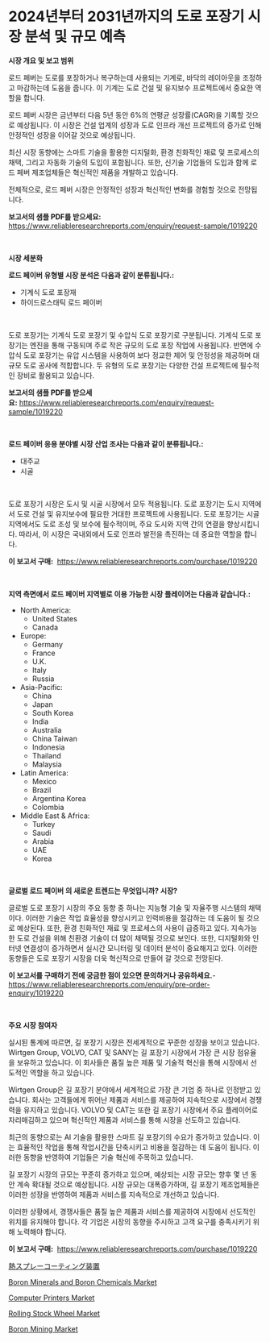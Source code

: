 <p><h1>2024년부터 2031년까지의 도로 포장기 시장 분석 및 규모 예측</h1></p><p><strong>시장 개요 및 보고 범위</strong></p>
<p><p>로드 페버는 도로를 포장하거나 복구하는데 사용되는 기계로, 바닥의 레이아웃을 조정하고 마감하는데 도움을 줍니다. 이 기계는 도로 건설 및 유지보수 프로젝트에서 중요한 역할을 합니다.</p><p>로드 페버 시장은 금년부터 다음 5년 동안 6%의 연평균 성장률(CAGR)을 기록할 것으로 예상됩니다. 이 시장은 건설 업계의 성장과 도로 인프라 개선 프로젝트의 증가로 인해 안정적인 성장을 이어갈 것으로 예상됩니다.</p><p>최신 시장 동향에는 스마트 기술을 활용한 디지털화, 환경 친화적인 재료 및 프로세스의 채택, 그리고 자동화 기술의 도입이 포함됩니다. 또한, 신기술 기업들의 도입과 함께 로드 페버 제조업체들은 혁신적인 제품을 개발하고 있습니다.</p><p>전체적으로, 로드 페버 시장은 안정적인 성장과 혁신적인 변화를 경험할 것으로 전망됩니다.</p></p>
<p><strong>보고서의 샘플 PDF를 받으세요:</strong> <a href="https://www.reliableresearchreports.com/enquiry/request-sample/1019220">https://www.reliableresearchreports.com/enquiry/request-sample/1019220</a></p>
<p>&nbsp;</p>
<p><strong>시장 세분화</strong></p>
<p><strong>로드 페이버 유형별 시장 분석은 다음과 같이 분류됩니다.:</strong></p>
<p><ul><li>기계식 도로 포장재</li><li>하이드로스태틱 로드 페이버</li></ul></p>
<p>&nbsp;</p>
<p><p>도로 포장기는 기계식 도로 포장기 및 수압식 도로 포장기로 구분됩니다. 기계식 도로 포장기는 엔진을 통해 구동되며 주로 작은 규모의 도로 포장 작업에 사용됩니다. 반면에 수압식 도로 포장기는 유압 시스템을 사용하여 보다 정교한 제어 및 안정성을 제공하며 대규모 도로 공사에 적합합니다. 두 유형의 도로 포장기는 다양한 건설 프로젝트에 필수적인 장비로 활용되고 있습니다.</p></p>
<p><strong>보고서의 샘플 PDF를 받으세요:</strong>&nbsp;<a href="https://www.reliableresearchreports.com/enquiry/request-sample/1019220">https://www.reliableresearchreports.com/enquiry/request-sample/1019220</a></p>
<p>&nbsp;</p>
<p><strong> 로드 페이버 응용 분야별 시장 산업 조사는 다음과 같이 분류됩니다.:</strong></p>
<p><ul><li>대주교</li><li>시골</li></ul></p>
<p>&nbsp;</p>
<p><p>도로 포장기 시장은 도시 및 시골 시장에서 모두 적용됩니다. 도로 포장기는 도시 지역에서 도로 건설 및 유지보수에 필요한 거대한 프로젝트에 사용됩니다. 도로 포장기는 시골 지역에서도 도로 조성 및 보수에 필수적이며, 주요 도시와 지역 간의 연결을 향상시킵니다. 따라서, 이 시장은 국내외에서 도로 인프라 발전을 촉진하는 데 중요한 역할을 합니다.</p></p>
<p><strong>이 보고서 구매:</strong>&nbsp; <a href="https://www.reliableresearchreports.com/purchase/1019220">https://www.reliableresearchreports.com/purchase/1019220</a></p>
<p>&nbsp;</p>
<p><strong>지역 측면에서 로드 페이버 지역별로 이용 가능한 시장 플레이어는 다음과 같습니다.:</strong></p>
<p><ul>
    <li>
        North America:
        <ul>
            <li>United States</li>
            <li>Canada</li>
        </ul>
    </li>
    <li>
        Europe:
        <ul>
            <li>Germany</li>
            <li>France</li>
            <li>U.K.</li>
            <li>Italy</li>
            <li>Russia</li>
        </ul>
    </li>
    <li>
        Asia-Pacific:
        <ul>
            <li>China</li>
            <li>Japan</li>
            <li>South Korea</li>
            <li>India</li>
            <li>Australia</li>
            <li>China Taiwan</li>
            <li>Indonesia</li>
            <li>Thailand</li>
            <li>Malaysia</li>
        </ul>
    </li>
    <li>
        Latin America:
        <ul>
            <li>Mexico</li>
            <li>Brazil</li>
            <li>Argentina Korea</li>
            <li>Colombia</li>
        </ul>
    </li>
    <li>
        Middle East & Africa:
        <ul>
            <li>Turkey</li>
            <li>Saudi</li>
            <li>Arabia</li>
            <li>UAE</li>
            <li>Korea</li>
        </ul>
    </li>
    </ul></p>
<p>&nbsp;</p>
<p><strong>글로벌 로드 페이버 의 새로운 트렌드는 무엇입니까? 시장?</strong></p>
<p><p>글로벌 도로 포장기 시장의 주요 동향 중 하나는 지능형 기술 및 자율주행 시스템의 채택이다. 이러한 기술은 작업 효율성을 향상시키고 인력비용을 절감하는 데 도움이 될 것으로 예상된다. 또한, 환경 친화적인 재료 및 프로세스의 사용이 급증하고 있다. 지속가능한 도로 건설을 위해 친환경 기술이 더 많이 채택될 것으로 보인다. 또한, 디지털화와 인터넷 연결성이 증가하면서 실시간 모니터링 및 데이터 분석이 중요해지고 있다. 이러한 동향들은 도로 포장기 시장을 더욱 혁신적으로 만들어 갈 것으로 전망된다.</p></p>
<p><strong>이 보고서를 구매하기 전에 궁금한 점이 있으면 문의하거나 공유하세요.</strong>- <a href="https://www.reliableresearchreports.com/enquiry/pre-order-enquiry/1019220">https://www.reliableresearchreports.com/enquiry/pre-order-enquiry/1019220</a></p>
<p>&nbsp;</p>
<p><strong>주요 시장 참여자</strong></p>
<p><p>실시된 통계에 따르면, 길 포장기 시장은 전세계적으로 꾸준한 성장을 보이고 있습니다. Wirtgen Group, VOLVO, CAT 및 SANY는 길 포장기 시장에서 가장 큰 시장 점유율을 보유하고 있습니다. 이 회사들은 품질 높은 제품 및 기술적 혁신을 통해 시장에서 선도적인 역할을 하고 있습니다.</p><p>Wirtgen Group은 길 포장기 분야에서 세계적으로 가장 큰 기업 중 하나로 인정받고 있습니다. 회사는 고객들에게 뛰어난 제품과 서비스를 제공하여 지속적으로 시장에서 경쟁력을 유지하고 있습니다. VOLVO 및 CAT는 또한 길 포장기 시장에서 주요 플레이어로 자리매김하고 있으며 혁신적인 제품과 서비스를 통해 시장을 선도하고 있습니다.</p><p>최근의 동향으로는 AI 기술을 활용한 스마트 길 포장기의 수요가 증가하고 있습니다. 이는 효율적인 작업을 통해 작업시간을 단축시키고 비용을 절감하는 데 도움이 됩니다. 이러한 동향을 반영하여 기업들은 기술 혁신에 주목하고 있습니다.</p><p>길 포장기 시장의 규모는 꾸준히 증가하고 있으며, 예상되는 시장 규모는 향후 몇 년 동안 계속 확대될 것으로 예상됩니다. 시장 규모는 대폭증가하며, 길 포장기 제조업체들은 이러한 성장을 반영하여 제품과 서비스를 지속적으로 개선하고 있습니다.</p><p>이러한 상황에서, 경쟁사들은 품질 높은 제품과 서비스를 제공하여 시장에서 선도적인 위치를 유지해야 합니다. 각 기업은 시장의 동향을 주시하고 고객 요구를 충족시키기 위해 노력해야 합니다.</p></p>
<p><strong>이 보고서 구매:</strong>&nbsp;&nbsp;<a href="https://www.reliableresearchreports.com/purchase/1019220">https://www.reliableresearchreports.com/purchase/1019220</a></p>
<p><p><a href="https://github.com/ppmazlotr77499/Market-Research-Report-List-1/blob/main/9795896188775.md">熱スプレーコーティング装置</a></p><p><a href="https://issuu.com/reportprime-2/docs/boron-minerals-and-boron-chemicals-market-size-203">Boron Minerals and Boron Chemicals Market</a></p><p><a href="https://scarlet-rocket-c63.notion.site/Computer-Printers-Market-Size-Reflecting-a-Forecast-Till-2031-Market-By-Type-By-Application-and-By-4446e9d11ffe4e5db6be769874389cd0">Computer Printers Market</a></p><p><a href="https://github.com/lylyparadise/Market-Research-Report-List-2/blob/main/rolling-stock-wheel-market.md">Rolling Stock Wheel Market</a></p><p><a href="https://issuu.com/reportprime-2/docs/boron-mining-market-size-2030.pptx">Boron Mining Market</a></p></p>
